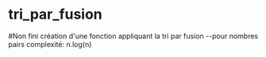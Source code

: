 # tri_par_fusion
#Non fini
création d'une fonction appliquant la tri par fusion
--pour nombres pairs
complexité: n.log(n)
